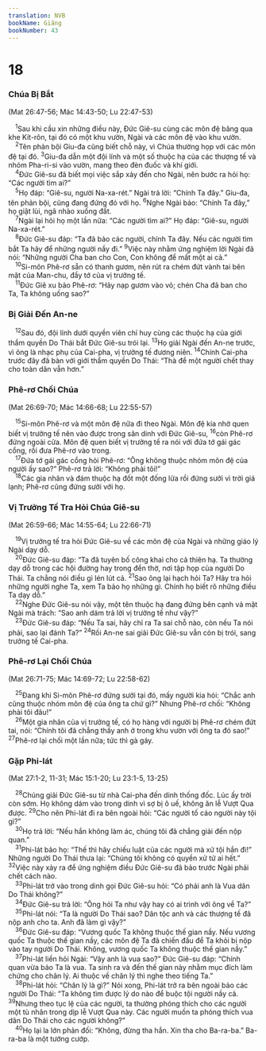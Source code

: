 ```yaml
---
translation: NVB
bookName: Giăng 
bookNumber: 43
---
```


<div class="title"><h1>18</h1><h3>Chúa Bị Bắt </h3><p>(Mat 26:47-56; Mác 14:43-50; Lu 22:47-53) </p></div>
<span class="verse gi_18_1"> <sup>1</sup>Sau khi cầu xin những điều này, Đức Giê-su cùng các môn đệ băng qua khe Kít-rôn, tại đó có một khu vườn, Ngài và các môn đệ vào khu vườn. <br/></span>
<span class="verse gi_18_2"> <sup>2</sup>Tên phản bội Giu-đa cũng biết chỗ này, vì Chúa thường họp với các môn đệ tại đó. </span>
<span class="verse gi_18_3"><sup>3</sup>Giu-đa dẫn một đội lính và một số thuộc hạ của các thượng tế và nhóm Pha-ri-si vào vườn, mang theo đèn đuốc và khí giới. <br/></span>
<span class="verse gi_18_4"> <sup>4</sup>Đức Giê-su đã biết mọi việc sắp xảy đến cho Ngài, nên bước ra hỏi họ: “Các người tìm ai?” <br/></span>
<span class="verse gi_18_5"> <sup>5</sup>Họ đáp: “Giê-su, người Na-xa-rét.” Ngài trả lời: “Chính Ta đây.” Giu-đa, tên phản bội, cũng đang đứng đó với họ. </span>
<span class="verse gi_18_6"><sup>6</sup>Nghe Ngài bảo: “Chính Ta đây,” họ giật lùi, ngã nhào xuống đất. <br/></span>
<span class="verse gi_18_7"> <sup>7</sup>Ngài lại hỏi họ một lần nữa: “Các người tìm ai?” Họ đáp: “Giê-su, người Na-xa-rét.” <br/></span>
<span class="verse gi_18_8"> <sup>8</sup>Đức Giê-su đáp: “Ta đã bảo các người, chính Ta đây. Nếu các người tìm bắt Ta hãy để những người nầy đi.” </span>
<span class="verse gi_18_9"><sup>9</sup>Việc này nhằm ứng nghiệm lời Ngài đã nói: “Những người Cha ban cho Con, Con không để mất một ai cả.” <br/></span>
<span class="verse gi_18_10"> <sup>10</sup>Si-môn Phê-rơ sẵn có thanh gươm, nên rút ra chém đứt vành tai bên mặt của Man-chu, đầy tớ của vị trưởng tế. <br/></span>
<span class="verse gi_18_11"> <sup>11</sup>Đức Giê xu bảo Phê-rơ: “Hãy nạp gươm vào vỏ; chén Cha đã ban cho Ta, Ta không uống sao?” <br/></span>
<div class="title"><h3>Bị Giải Đến An-ne </h3></div>
<span class="verse gi_18_12"> <sup>12</sup>Sau đó, đội lính dưới quyền viên chỉ huy cùng các thuộc hạ của giới thẩm quyền Do Thái bắt Đức Giê-su trói lại. </span>
<span class="verse gi_18_13"><sup>13</sup>Họ giải Ngài đến An-ne trước, vì ông là nhạc phụ của Cai-pha, vị trưởng tế đương niên. </span>
<span class="verse gi_18_14"><sup>14</sup>Chính Cai-pha trước đây đã bàn với giới thẩm quyền Do Thái: “Thà để một người chết thay cho toàn dân vẫn hơn.” <br/></span>
<div class="title"><h3>Phê-rơ Chối Chúa </h3><p>(Mat 26:69-70; Mác 14:66-68; Lu 22:55-57) </p></div>
<span class="verse gi_18_15"> <sup>15</sup>Si-môn Phê-rơ và một môn đệ nữa đi theo Ngài. Môn đệ kia nhờ quen biết vị trưởng tế nên vào được trong sân dinh với Đức Giê-su, </span>
<span class="verse gi_18_16"><sup>16</sup>còn Phê-rơ đứng ngoài cửa. Môn đệ quen biết vị trưởng tế ra nói với đứa tớ gái gác cổng, rồi đưa Phê-rơ vào trong. <br/></span>
<span class="verse gi_18_17"> <sup>17</sup>Đứa tớ gái gác cổng hỏi Phê-rơ: “Ông không thuộc nhóm môn đệ của người ấy sao?” Phê-rơ trả lời: “Không phải tôi!” <br/></span>
<span class="verse gi_18_18"> <sup>18</sup>Các gia nhân và đám thuộc hạ đốt một đống lửa rồi đứng sưởi vì trời giá lạnh; Phê-rơ cũng đứng sưởi với họ. <br/></span>
<div class="title"><h3>Vị Trưởng Tế Tra Hỏi Chúa Giê-su </h3><p>(Mat 26:59-66; Mác 14:55-64; Lu 22:66-71) </p></div>
<span class="verse gi_18_19"> <sup>19</sup>Vị trưởng tế tra hỏi Đức Giê-su về các môn đệ của Ngài và những giáo lý Ngài dạy dỗ. <br/></span>
<span class="verse gi_18_20"> <sup>20</sup>Đức Giê-su đáp: “Ta đã tuyên bố công khai cho cả thiên hạ. Ta thường dạy dỗ trong các hội đường hay trong đền thờ, nơi tập họp của người Do Thái. Ta chẳng nói điều gì lén lút cả. </span>
<span class="verse gi_18_21"><sup>21</sup>Sao ông lại hạch hỏi Ta? Hãy tra hỏi những người nghe Ta, xem Ta bảo họ những gì. Chính họ biết rõ những điều Ta dạy dỗ.” <br/></span>
<span class="verse gi_18_22"> <sup>22</sup>Nghe Đức Giê-su nói vậy, một tên thuộc hạ đang đứng bên cạnh vả mặt Ngài mà trách: “Sao anh dám trả lời vị trưởng tế như vậy?” <br/></span>
<span class="verse gi_18_23"> <sup>23</sup>Đức Giê-su đáp: “Nếu Ta sai, hãy chỉ ra Ta sai chỗ nào, còn nếu Ta nói phải, sao lại đánh Ta?” </span>
<span class="verse gi_18_24"><sup>24</sup>Rồi An-ne sai giải Đức Giê-su vẫn còn bị trói, sang trưởng tế Cai-pha. <br/></span>
<div class="title"><h3>Phê-rơ Lại Chối Chúa </h3><p>(Mat 26:71-75; Mác 14:69-72; Lu 22:58-62) </p></div>
<span class="verse gi_18_25"> <sup>25</sup>Đang khi Si-môn Phê-rơ đứng sưởi tại đó, mấy người kia hỏi: “Chắc anh cũng thuộc nhóm môn đệ của ông ta chứ gì?” Nhưng Phê-rơ chối: “Không phải tôi đâu!” <br/></span>
<span class="verse gi_18_26"> <sup>26</sup>Một gia nhân của vị trưởng tế, có họ hàng với người bị Phê-rơ chém đứt tai, nói: “Chính tôi đã chẳng thấy anh ở trong khu vườn với ông ta đó sao!” </span>
<span class="verse gi_18_27"><sup>27</sup>Phê-rơ lại chối một lần nữa; tức thì gà gáy. <br/></span>
<div class="title"><h3>Gặp Phi-lát </h3><p>(Mat 27:1-2, 11-31; Mác 15:1-20; Lu 23:1-5, 13-25) </p></div>
<span class="verse gi_18_28"> <sup>28</sup>Chúng giải Đức Giê-su từ nhà Cai-pha đến dinh thống đốc. Lúc ấy trời còn sớm. Họ không dám vào trong dinh vì sợ bị ô uế, không ăn lễ Vượt Qua được. </span>
<span class="verse gi_18_29"><sup>29</sup>Cho nên Phi-lát đi ra bên ngoài hỏi: “Các người tố cáo người này tội gì?” <br/></span>
<span class="verse gi_18_30"> <sup>30</sup>Họ trả lời: “Nếu hắn không làm ác, chúng tôi đã chẳng giải đến nộp quan.” <br/></span>
<span class="verse gi_18_31"> <sup>31</sup>Phi-lát bảo họ: “Thế thì hãy chiếu luật của các người mà xử tội hắn đi!” Những người Do Thái thưa lại: “Chúng tôi không có quyền xử tử ai hết.” </span>
<span class="verse gi_18_32"><sup>32</sup>Việc này xảy ra để ứng nghiệm điều Đức Giê-su đã bảo trước Ngài phải chết cách nào. <br/></span>
<span class="verse gi_18_33"> <sup>33</sup>Phi-lát trở vào trong dinh gọi Đức Giê-su hỏi: “Có phải anh là Vua dân Do Thái không?” <br/></span>
<span class="verse gi_18_34"> <sup>34</sup>Đức Giê-su trả lời: “Ông hỏi Ta như vậy hay có ai trình với ông về Ta?” <br/></span>
<span class="verse gi_18_35"> <sup>35</sup>Phi-lát nói: “Ta là người Do Thái sao? Dân tộc anh và các thượng tế đã nộp anh cho ta. Anh đã làm gì vậy?” <br/></span>
<span class="verse gi_18_36"> <sup>36</sup>Đức Giê-su đáp: “Vương quốc Ta không thuộc thế gian nầy. Nếu vương quốc Ta thuộc thế gian nầy, các môn đệ Ta đã chiến đấu để Ta khỏi bị nộp vào tay người Do Thái. Không, vương quốc Ta không thuộc thế gian nầy.” <br/></span>
<span class="verse gi_18_37"> <sup>37</sup>Phi-lát liền hỏi Ngài: “Vậy anh là vua sao?” Đức Giê-su đáp: “Chính quan vừa bảo Ta là vua. Ta sinh ra và đến thế gian này nhằm mục đích làm chứng cho chân lý. Ai thuộc về chân lý thì nghe theo tiếng Ta.” <br/></span>
<span class="verse gi_18_38"> <sup>38</sup>Phi-lát hỏi: “Chân lý là gì?” Nói xong, Phi-lát trở ra bên ngoài bảo các người Do Thái: “Ta không tìm được lý do nào để buộc tội người nầy cả. </span>
<span class="verse gi_18_39"><sup>39</sup>Nhưng theo tục lệ của các người, ta thường phóng thích cho các người một tù nhân trong dịp lễ Vượt Qua này. Các người muốn ta phóng thích vua dân Do Thái cho các người không?” <br/></span>
<span class="verse gi_18_40"> <sup>40</sup>Họ lại la lớn phản đối: “Không, đừng tha hắn. Xin tha cho Ba-ra-ba.” Ba-ra-ba là một tướng cướp. <br/></span>
